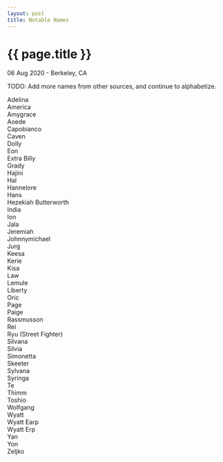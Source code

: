 ```yaml
---
layout: post
title: Notable Names
---
```


{{ page.title }}
================

<p class="meta">06 Aug 2020 - Berkeley, CA</p>

TODO: Add more names from other sources, and continue to alphabetize.

Adelina  
America  
Amygrace  
Aoede  
Capobianco  
Caven  
Dolly  
Eon  
Extra Billy  
Grady  
Hajini  
Hal  
Hannelore  
Hans  
Hezekiah Butterworth  
India  
Ion  
Jala  
Jeremiah  
Johnnymichael  
Jurg  
Keesa  
Kerie  
Kisa  
Law  
Lemule  
Liberty  
Oric  
Page  
Paige  
Rassmusson  
Rei  
Ryu (Street Fighter)  
Silvana  
Silvia  
Simonetta  
Skeeter  
Sylvana  
Syringa  
Te  
Thimm  
Toshio  
Wolfgang  
Wyatt  
Wyatt Earp  
Wyatt Erp  
Yan  
Yon  
Zeljko